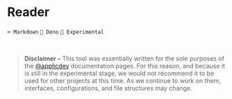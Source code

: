 # Reader

`⌨️ Markdown` `🦕 Deno` `🧪 Experimental`

<br>
 
> **Disclaimer –**
> This tool was essentially written for the sole purposes of the [@applicdev](https://github.com/applicdev) documentation pages. For this reason, and because it is still in the experimental stage, we would not recommend it to be used for other projects at this time. As we continue to work on them, interfaces, configurations, and file structures may change.

<!--
<br>

## Install and use

To work locally, get the most recent version of [Deno][deon:install] and execute the following install command –

```console
deno install -A --unstable --reload -f --name markdown-reader https://deno.land/x/reader/lib/index.ts
```

Navigate to your project's directory and run the following command to stream a preview on localhost –

```console
markdown-reader --stream
```

[deon:install]: https://deno.land/manual/getting_started/installation
-->
